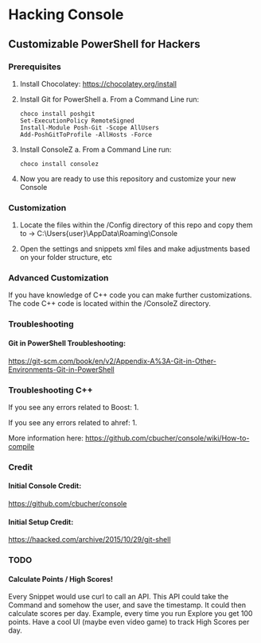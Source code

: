 # Hacking Console
## Customizable PowerShell for Hackers

### Prerequisites

1. Install Chocolatey: https://chocolatey.org/install

2. Install Git for PowerShell
       a. From a Command Line run:

       choco install poshgit
       Set-ExecutionPolicy RemoteSigned
       Install-Module Posh-Git -Scope AllUsers
       Add-PoshGitToProfile -AllHosts -Force
      
3. Install ConsoleZ
       a. From a Command Line run:

       choco install consolez
       
4. Now you are ready to use this repository and customize your new Console

### Customization

1. Locate the files within the /Config directory of this repo and copy them to -> C:\Users\{user}\AppData\Roaming\Console

2. Open the settings and snippets xml files and make adjustments based on your folder structure, etc

### Advanced Customization

If you have knowledge of C++ code you can make further customizations.
The code C++ code is located within the /ConsoleZ directory.

### Troubleshooting
#### Git in PowerShell Troubleshooting:
https://git-scm.com/book/en/v2/Appendix-A%3A-Git-in-Other-Environments-Git-in-PowerShell

### Troubleshooting C++
If you see any errors related to Boost:
1. 

If you see any errors related to ahref:
1. 

More information here:
https://github.com/cbucher/console/wiki/How-to-compile

### Credit
#### Initial Console Credit:
https://github.com/cbucher/console

#### Initial Setup Credit:
https://haacked.com/archive/2015/10/29/git-shell

### TODO
#### Calculate Points / High Scores!

Every Snippet would use curl to call an API.
This API could take the Command and somehow the user, and save the timestamp.
It could then calculate scores per day.
Example, every time you run Explore you get 100 points.
Have a cool UI (maybe even video game) to track High Scores per day.
